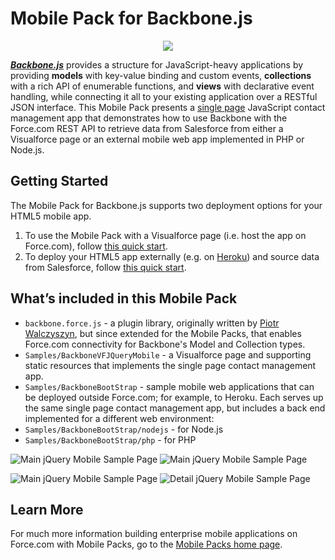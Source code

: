 # Mobile Pack for Backbone.js

<p align='center'>
  <img src="http://res.cloudinary.com/hy4kyit2a/image/upload/v1365281769/ypqq9g8at1y1yqoo8h6g.png"/>
</p>

***[Backbone.js](http://backbonejs.org/)*** provides a structure for JavaScript-heavy applications by providing **models** with key-value binding and custom events, **collections** with a rich API of enumerable functions, and **views** with declarative event handling, while connecting it all to your existing application over a RESTful JSON interface. This Mobile Pack presents a [single page](http://en.wikipedia.org/wiki/Single-page_application) JavaScript contact management app that demonstrates how to use Backbone with the Force.com REST API to retrieve data from Salesforce from either a Visualforce page or an external mobile web app implemented in PHP or Node.js.

## Getting Started

The Mobile Pack for Backbone.js supports two deployment options for your HTML5 mobile app. 

1. To use the Mobile Pack with a Visualforce page (i.e. host the app on Force.com), follow [this quick start](https://events.developerforce.com/mobile/getting-started/html5#backbone).
2. To deploy your HTML5 app externally (e.g. on [Heroku](http://www.heroku.com/)) and source data from Salesforce, follow [this quick start](https://events.developerforce.com/mobile/getting-started/html5#backbone-heroku).
 
## What’s included in this Mobile Pack

* `backbone.force.js` - a plugin library, originally written by [Piotr Walczyszyn](https://github.com/pwalczyszyn), but since extended for the Mobile Packs, that enables Force.com connectivity for Backbone's Model and Collection types.
* `Samples/BackboneVFJQueryMobile` - a Visualforce page and supporting static resources that implements the single page contact management app.
* `Samples/BackboneBootStrap` - sample mobile web applications that can be deployed outside Force.com; for example, to Heroku. Each serves up the same single page contact management app, but includes a back end implemented for a different web environment:
 * `Samples/BackboneBootStrap/nodejs` - for Node.js
 * `Samples/BackboneBootStrap/php` - for PHP

![Main jQuery Mobile Sample Page](http://developerforce.github.com/Backbone.Force-Samples/jqm-login.png) ![Main jQuery Mobile Sample Page](http://developerforce.github.com/Backbone.Force-Samples/jqm-auth.png)

![Main jQuery Mobile Sample Page](http://developerforce.github.com/Backbone.Force-Samples/jqm-main.png) ![Detail jQuery Mobile Sample Page](http://developerforce.github.com/Backbone.Force-Samples/jqm-detail.png)
 
## Learn More

For much more information building enterprise mobile applications on Force.com with Mobile Packs, go to the [Mobile Packs home page](https://events.developerforce.com/mobile/services/mobile-packs).